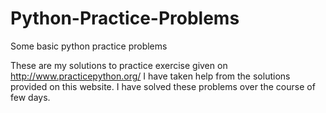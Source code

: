 # Python-Practice-Problems
Some basic python practice problems

These are my solutions to practice exercise given on http://www.practicepython.org/
I have taken help from the solutions provided on this website.
I have solved these problems over the course of few days.
